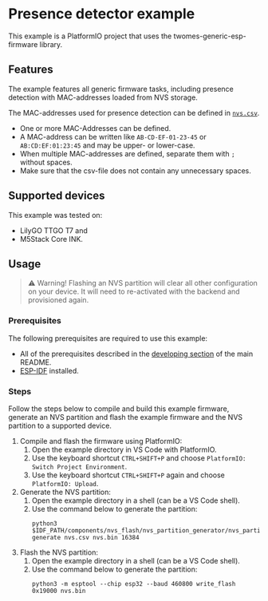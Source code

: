 # Presence detector example

This example is a PlatformIO project that uses the twomes-generic-esp-firmware library.

## Features
The example features all generic firmware tasks, including presence detection with MAC-addresses loaded from NVS storage.

The MAC-addresses used for presence detection can be defined in [`nvs.csv`](nvs.csv).
- One or more MAC-Addresses can be defined.
- A MAC-address can be written like `AB-CD-EF-01-23-45` or `AB:CD:EF:01:23:45` and may be upper- or lower-case.
- When multiple MAC-addresses are defined, separate them with `;` without spaces.
- Make sure that the csv-file does not contain any unnecessary spaces.

## Supported devices
This example was tested on:
- LilyGO TTGO T7 and 
- M5Stack Core INK.

## Usage

> :warning: Warning! Flashing an NVS partition will clear all other configuration on your device. It will need to re-activated with the backend and provisioned again.

### Prerequisites
The following prerequisites are required to use this example:
- All of the prerequisites described in the [developing section](../../README.md#prerequisites-1) of the main README.
- [ESP-IDF](https://docs.espressif.com/projects/esp-idf/en/latest/esp32/get-started/#installation) installed.

### Steps
Follow the steps below to compile and build this example firmware, generate an NVS partition and flash the example firmware and the NVS partition to a supported device.

1. Compile and flash the firmware using PlatformIO:
    1. Open the example directory in VS Code with PlatformIO.
    2. Use the keyboard shortcut `CTRL+SHIFT+P` and choose `PlatformIO: Switch Project Environment`.
    3. Use the keyboard shortcut `CTRL+SHIFT+P` again and choose `PlatformIO: Upload`.
2. Generate the NVS partition:
    1. Open the example directory in a shell (can be a VS Code shell).
    2. Use the command below to generate the partition:
        ```shell
        python3 $IDF_PATH/components/nvs_flash/nvs_partition_generator/nvs_partition_gen.py generate nvs.csv nvs.bin 16384
        ```
3. Flash the NVS partition:
    1. Open the example directory in a shell (can be a VS Code shell).
    2. Use the command below to generate the partition:
        ```shell
        python3 -m esptool --chip esp32 --baud 460800 write_flash 0x19000 nvs.bin
        ```
